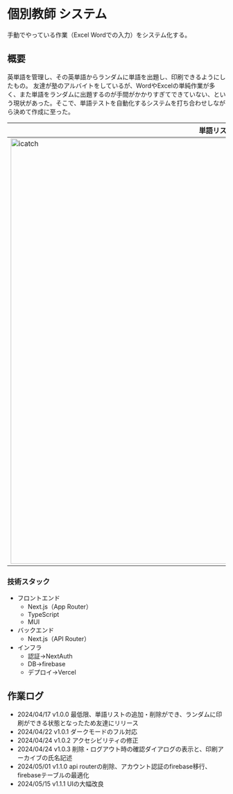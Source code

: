 # 個別教師 システム

手動でやっている作業（Excel Wordでの入力）をシステム化する。

## 概要

英単語を管理し、その英単語からランダムに単語を出題し、印刷できるようにしたもの。
友達が塾のアルバイトをしているが、WordやExcelの単純作業が多く、また単語をランダムに出題するのが手間がかかりすぎてできていない、という現状があった。そこで、単語テストを自動化するシステムを打ち合わせしながら決めて作成に至った。

|単語リスト画面|印刷画面|
|-|-|
|<img width="980" alt="icatch" src="https://github.com/KadoProG/teacher-core-system/assets/65702927/eca33bd7-4946-48ba-88cd-6ae8a9ef3b3c">|<img width="960" alt="スクリーンショット 2024-04-24 10 28 23" src="https://github.com/KadoProG/teacher-core-system/assets/65702927/7d022c69-14ce-4cb2-8703-88ade56d030a">|


### 技術スタック

- フロントエンド
  - Next.js（App Router）
  - TypeScript
  - MUI
- バックエンド
  - Next.js（API Router）
- インフラ
  - 認証→NextAuth
  - DB→firebase
  - デプロイ→Vercel


## 作業ログ

- 2024/04/17 v1.0.0 最低限、単語リストの追加・削除ができ、ランダムに印刷ができる状態となったため友達にリリース
- 2024/04/22 v1.0.1 ダークモードのフル対応
- 2024/04/24 v1.0.2 アクセシビリティの修正
- 2024/04/24 v1.0.3 削除・ログアウト時の確認ダイアログの表示と、印刷アーカイブの氏名記述
- 2024/05/01 v1.1.0 api routerの削除、アカウント認証のfirebase移行、firebaseテーブルの最適化
- 2024/05/15 v1.1.1 UIの大幅改良
